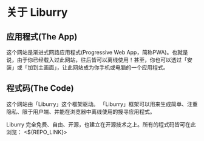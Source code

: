 # 关于 Liburry

## 应用程式(The App)

这个网站是渐进式网路应用程式(Progressive Web App，简称PWA)。也就是说，由于你已经载入过此网站，往后皆可以离线使用！甚至，你也可以透过「安装」或「加到主画面」，让此网站成为你手机或电脑的一个应用程式。

## 程式码(The Code)

这个网站由「Liburry」这个框架驱动。 「Liburry」框架可以用来生成简单、注重隐私、限于用户端、并能在浏览器中离线使用的搜寻应用程式。

Liburry 完全免费、自由、开源，也建立在开源技术之上。所有的程式码皆可在此浏览： <${REPO_LINK}>
